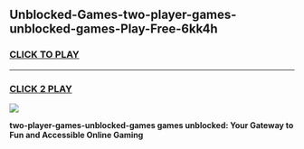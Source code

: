 
## Unblocked-Games-two-player-games-unblocked-games-Play-Free-6kk4h
<h3>
<a href="https://premium76.site?title=two-player-games-unblocked-games&ref=18A">CLICK TO PLAY</a></h3>
<hr>

<h3>
<a href="https://premium76.site?title=two-player-games-unblocked-games&ref=18A">CLICK 2 PLAY</a>
  
</h3>

<a href="https://premium76.site?title=two-player-games-unblocked-games&ref=18A"><img src="https://clearcache.store/games.png"></a>


**two-player-games-unblocked-games games unblocked: Your Gateway to Fun and Accessible Online Gaming**
